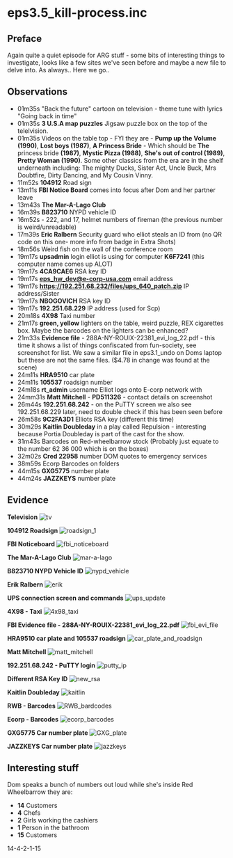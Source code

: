 eps3.5_kill-process.inc
==

Preface
--
Again quite a quiet episode for ARG stuff - some bits of interesting things to investigate, looks like a few sites we've seen before and maybe a new file to delve into. As always.. Here we go..

Observations
--

- 01m35s "Back the future" cartoon on television - theme tune with lyrics "Going back in time"
- 01m35s **3 U.S.A map puzzles** Jigsaw puzzle box on the top of the telelvision.
- 01m35s Videos on the table top - FYI they are - **Pump up the Volume (1990)**, **Lost boys (1987)**, **A Princess Bride** - Which should be **The** princess bride **(1987)**, **Mystic Pizza (1988)**, **She's out of control (1989)**, **Pretty Woman (1990)**. Some other classics from the era are in the shelf underneath including: The mighty Ducks, Sister Act, Uncle Buck, Mrs Doubtfire, Dirty Dancing, and My Cousin Vinny.
- 11m52s **104912** Road sign
- 13m11s **FBI Notice Board** comes into focus after Dom and her partner leave
- 13m43s **The Mar-A-Lago Club** 
- 16m39s **B823710** NYPD vehicle ID
- 16m52s - 222, and 17, helmet numbers of fireman (the previous number is weird/unreadable)
- 17m39s **Eric Ralbern** Security guard who elliot steals an ID from (no QR code on this one- more info from badge in Extra Shots)
- 18m56s Weird fish on the wall of the conference room
- 19m17s **upsadmin** login elliot is using for computer **K6F7241** (this computer name comes up ALOT)
- 19m17s **4CA9CAE6** RSA key ID
- 19m17s **eps_hw_dev@e-corp-usa.com** email address
- 19m17s **https://192.251.68.232/files/ups_640_patch.zip** IP address/Sister
- 19m17s **NBOGOVICH** RSA key ID
- 19m17s **192.251.68.229** IP address (used for Scp)
- 20m18s **4X98** Taxi number
- 21m17s **green, yellow** lighters on the table, weird puzzle, REX cigarettes box. Maybe the barcodes on the lighters can be enhanced?
- 21m33s **Evidence file** - 288A-NY-ROUIX-22381_evi_log_22.pdf - this time it shows a list of things confiscated from fun-society, see screenshot for list. We saw a similar file in eps3.1_undo on Doms laptop but these are not the same files. ($4.78 in change was found at the scene)
- 24m11s **HRA9510** car plate
- 24m11s **105537** roadsign number
- 24m18s **rt_admin** username Elliot logs onto E-corp network with
- 24mm31s **Matt Mitchell** - **PD511326** - contact details on screenshot
- 26m44s **192.251.68.242** - on the PuTTY screen we also see 192.251.68.229 later, need to double check if this has been seen before
- 26m58s **9C2FA3D1** Elliots RSA key (different this time)
- 30m29s **Kaitlin Doubleday** in a play called Repulsion - interesting because Portia Doubleday is part of the cast for the show.
- 31m43s Barcodes on Red-wheelbarrow stock (Probably just equate to the number 62 36 000 which is on the boxes)
- 32m02s **Cred 22958** number DOM quotes to emergency services
- 38m59s Ecorp Barcodes on folders
- 44m15s **GXG5775** number plate
- 44m24s **JAZZKEYS** number plate


Evidence
--
**Television**
![tv](https://github.com/z3r07h/Mr-R0B0T-s03-ARG/blob/master/Episodes/eps3.5_kill-process.inc/screenshots/01-television.jpg)

**104912 Roadsign**
![roadsign_1](https://github.com/z3r07h/Mr-R0B0T-s03-ARG/blob/master/Episodes/eps3.5_kill-process.inc/screenshots/02-roadsign.jpg)

**FBI Noticeboard**
![fbi_noticeboard](https://github.com/z3r07h/Mr-R0B0T-s03-ARG/blob/master/Episodes/eps3.5_kill-process.inc/screenshots/03-FBI_noticeboard.jpg)

**The Mar-A-Lago Club**
![mar-a-lago](https://github.com/z3r07h/Mr-R0B0T-s03-ARG/blob/master/Episodes/eps3.5_kill-process.inc/screenshots/04-themaralago_club.jpg)

**B823710 NYPD Vehicle ID**
![nypd_vehicle](https://github.com/z3r07h/Mr-R0B0T-s03-ARG/blob/master/Episodes/eps3.5_kill-process.inc/screenshots/05-nypd_id.jpg)

**Erik Ralbern**
![erik](https://github.com/z3r07h/Mr-R0B0T-s03-ARG/blob/master/Episodes/eps3.5_kill-process.inc/screenshots/06-erik_ralbern.jpg)

**UPS connection screen and commands**
![ups_update](https://github.com/z3r07h/Mr-R0B0T-s03-ARG/blob/master/Episodes/eps3.5_kill-process.inc/screenshots/07-elliot_ups_update.jpg)

**4X98 - Taxi**
![4x98_taxi](https://github.com/z3r07h/Mr-R0B0T-s03-ARG/blob/master/Episodes/eps3.5_kill-process.inc/screenshots/08-4x98_taxi.jpg)

**FBI Evidence file - 288A-NY-ROUIX-22381_evi_log_22.pdf**
![fbi_evi_file](https://github.com/z3r07h/Mr-R0B0T-s03-ARG/blob/master/Episodes/eps3.5_kill-process.inc/screenshots/09-FBI_evidence.jpg)

**HRA9510 car plate and 105537 roadsign**
![car_plate_and_roadsign](https://github.com/z3r07h/Mr-R0B0T-s03-ARG/blob/master/Episodes/eps3.5_kill-process.inc/screenshots/10_car_and_sign.jpg)

**Matt Mitchell**
![matt_mitchell](https://github.com/z3r07h/Mr-R0B0T-s03-ARG/blob/master/Episodes/eps3.5_kill-process.inc/screenshots/12-matt_mitchell.jpg)

**192.251.68.242 - PuTTY login**
![putty_ip](https://github.com/z3r07h/Mr-R0B0T-s03-ARG/blob/master/Episodes/eps3.5_kill-process.inc/screenshots/13-putty_ip.jpg)

**Different RSA Key ID**
![new_rsa](https://github.com/z3r07h/Mr-R0B0T-s03-ARG/blob/master/Episodes/eps3.5_kill-process.inc/screenshots/14-rsa_key_3.jpg)

**Kaitlin Doubleday**
![kaitlin](https://github.com/z3r07h/Mr-R0B0T-s03-ARG/blob/ep6/Episodes/eps3.5_kill-process.inc/screenshots/15-kaitlin_doubleday.jpg)

**RWB - Barcodes**
![RWB_bardcodes](https://github.com/z3r07h/Mr-R0B0T-s03-ARG/blob/master/Episodes/eps3.5_kill-process.inc/screenshots/16-barcodes.jpg)

**Ecorp - Barcodes**
![ecorp_barcodes](https://github.com/z3r07h/Mr-R0B0T-s03-ARG/blob/master/Episodes/eps3.5_kill-process.inc/screenshots/17-ecorp_barcodes.jpg)

**GXG5775 Car number plate**
![GXG_plate](https://github.com/z3r07h/Mr-R0B0T-s03-ARG/blob/master/Episodes/eps3.5_kill-process.inc/screenshots/18-GXG_car.jpg)

**JAZZKEYS Car number plate**
![jazzkeys](https://github.com/z3r07h/Mr-R0B0T-s03-ARG/blob/master/Episodes/eps3.5_kill-process.inc/screenshots/19-jazzkeys.jpg)


Interesting stuff
---
Dom speaks a bunch of numbers out loud while she's inside Red Wheelbarrow they are:
- **14** Customers
- **4** Chefs
- **2** Girls working the cashiers
- **1** Person in the bathroom
- **15** Customers

14-4-2-1-15


